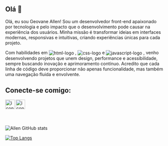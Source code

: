 ## Olá 👋

Olá, eu sou Geovane Allen!
Sou um desenvolvedor front-end apaixonado por tecnologia e pelo impacto que o desenvolvimento pode causar na experiência dos usuários. Minha missão é transformar ideias em interfaces modernas, responsivas e intuitivas, criando experiências únicas para cada projeto.

Com habilidades em <img src="https://img.shields.io/badge/HTML5-E34F26?style=for-the-badge&logo=html5&logoColor=white" alt="html-logo" align="center"/> , <img src="https://img.shields.io/badge/CSS3-1572B6?style=for-the-badge&logo=css3&logoColor=white" alt="css-logo" align="center"/> e <img src="https://img.shields.io/badge/JavaScript-F7DF1E?style=for-the-badge&logo=javascript&logoColor=black" alt="javascript-logo" align="center"/>
, venho desenvolvendo projetos que unem design, performance e acessibilidade, sempre buscando inovação e aprimoramento contínuo. Acredito que cada linha de código deve proporcionar não apenas funcionalidade, mas também uma navegação fluida e envolvente.
  

## Conecte-se comigo:
<p>
  <a href="https://www.instagram.com/geovaneallen23/"><img src="https://cdn.jsdelivr.net/npm/simple-icons@v3/icons/instagram.svg" alt="icone do instagram" align="left" width="30px"/></a>
  <a href="https://www.linkedin.com/in/geovane-allen-679169257/"><img src="https://cdn.jsdelivr.net/npm/simple-icons@v3/icons/linkedin.svg" alt="icone do linkedin" align="left" width="30px"/></a>
</p>
<br/>
<br/>
<br/>
<br/>

![Allen GitHub stats](https://github-readme-stats.vercel.app/api?username=g-allen23&show_icons=true&theme=merko)

[![Top Langs](https://github-readme-stats.vercel.app/api/top-langs/?username=g-allen23)](https://github.com/anuraghazra/github-readme-stats)
